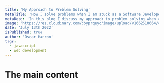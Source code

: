 ```yaml
---
title: 'My Approach to Problem Solving'
metaTitle: 'How I solve problems when I am stuck as a Software Developer.'
metaDesc: 'In this blog I discuss my approach to problem solving when coding as well as some techniques that I have come across.'
image: 'https://res.cloudinary.com/dbyprqeyc/image/upload/v1662610664/cld-sample-2.jpg'
date: 'July 13th 2022'
isPublished: true
author: 'Oscar Harron'
tags:
  - javascript
  - web development
---
```



# The main content

